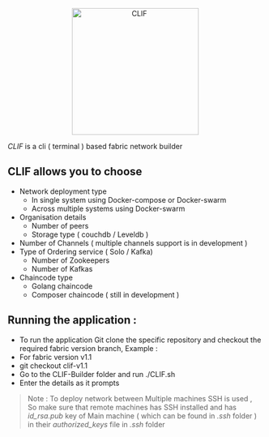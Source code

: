 <p align="center"><img src="https://github.com/jaswanth-gorripati/CLIF-Builder/blob/master/logo/logo.png" alt="CLIF" width="250" height="250" /></p>

*CLIF* is a cli ( terminal ) based fabric network builder
## CLIF allows you to choose
+   Network deployment type
    +   In single system using Docker-compose or Docker-swarm
    +   Across multiple systems using Docker-swarm
+   Organisation details
    + Number of peers
    + Storage type ( couchdb / Leveldb )
+   Number of Channels ( multiple channels support is in development )
+   Type of Ordering service ( Solo / Kafka)
    + Number of Zookeepers
    + Number of Kafkas
+   Chaincode type
    +   Golang chaincode
    +   Composer chaincode ( still in development )

## Running the application  :
+ To run the application Git clone the specific repository and checkout the required fabric version branch, Example : 
+ For fabric version v1.1
+ git checkout clif-v1.1
+ Go to the CLIF-Builder folder and run  ./CLIF.sh 
+ Enter the details as it prompts 

> Note :  To deploy network between Multiple machines SSH is used , So make sure that remote machines has SSH installed and has *id_rsa.pub* key of Main machine ( which can be found in *.ssh* folder ) in their *authorized_keys* file in *.ssh* folder


